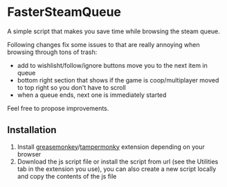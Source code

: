 # FasterSteamQueue
A simple script that makes you save time while browsing the steam queue.

Following changes fix some issues to that are really annoying when browsing through tons of trash:
 
- add to wishlisht/follow/ignore buttons move you to the next item in queue
- bottom right section that shows if the game is coop/multiplayer moved to top right so you don't have to scroll
- when a queue ends, next one is immediately started

Feel free to propose improvements.

## Installation

1. Install [greasemonkey](https://addons.mozilla.org/pl/firefox/addon/greasemonkey/)/[tampermonky](https://chrome.google.com/webstore/detail/tampermonkey/dhdgffkkebhmkfjojejmpbldmpobfkfo?hl=pl) extension depending on your browser
2. Download the js script file or install the script from url (see the Utilities tab in the extension you use), you can also create a new script locally and copy the contents of the js file
